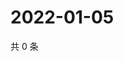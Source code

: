 # 2022-01-05

共 0 条

<!-- BEGIN WEIBO -->
<!-- 最后更新时间 Wed Jan 05 2022 18:16:14 GMT+0800 (China Standard Time) -->

<!-- END WEIBO -->
